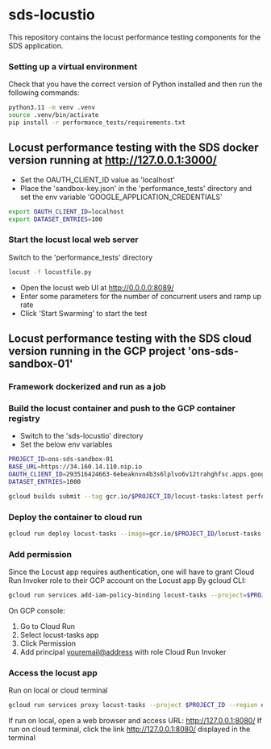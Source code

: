 # sds-locustio

This repository contains the locust performance testing components for the SDS application.

### Setting up a virtual environment

Check that you have the correct version of Python installed and then run the following commands:

```bash
python3.11 -m venv .venv
source .venv/bin/activate
pip install -r performance_tests/requirements.txt
```

## Locust performance testing with the SDS docker version running at http://127.0.0.1:3000/

- Set the OAUTH_CLIENT_ID value as 'localhost'
- Place the 'sandbox-key.json' in the 'performance_tests' directory and set the env variable 'GOOGLE_APPLICATION_CREDENTIALS'

```bash
export OAUTH_CLIENT_ID=localhost
export DATASET_ENTRIES=100
```

### Start the locust local web server

Switch to the 'performance_tests' directory

```bash
locust -f locustfile.py
```

- Open the locust web UI at http://0.0.0.0:8089/
- Enter some parameters for the number of concurrent users and ramp up rate
- Click 'Start Swarming' to start the test

## Locust performance testing with the SDS cloud version running in the GCP project 'ons-sds-sandbox-01'

### Framework dockerized and run as a job

### Build the locust container and push to the GCP container registry

- Switch to the 'sds-locustio' directory
- Set the below env variables

```bash
PROJECT_ID=ons-sds-sandbox-01
BASE_URL=https://34.160.14.110.nip.io
OAUTH_CLIENT_ID=293516424663-6ebeaknvn4b3s6lplvo6v12trahghfsc.apps.googleusercontent.com
DATASET_ENTRIES=1000
```

```bash
gcloud builds submit --tag gcr.io/$PROJECT_ID/locust-tasks:latest performance_tests/
```

### Deploy the container to cloud run

```bash
gcloud run deploy locust-tasks --image=gcr.io/$PROJECT_ID/locust-tasks:latest --set-env-vars=PROJECT_ID=$PROJECT_ID,BASE_URL=$BASE_URL,OAUTH_CLIENT_ID=$OAUTH_CLIENT_ID,DATASET_ENTRIES=$DATASET_ENTRIES --region=europe-west2 --port=8089 --service-account=$PROJECT_ID@appspot.gserviceaccount.com --no-allow-unauthenticated
```

### Add permission
Since the Locust app requires authentication, one will have to grant Cloud Run Invoker role to their GCP account on the Locust app
By gcloud CLI:

```bash
gcloud run services add-iam-policy-binding locust-tasks --project=$PROJECT_ID --member='user:<youremail@address>' --role='roles/run.invoker' --region='europe-west2'
```

On GCP console:
1) Go to Cloud Run
2) Select locust-tasks app
3) Click Permission
4) Add principal <youremail@address> with role Cloud Run Invoker


### Access the locust app
Run on local or cloud terminal

```bash
gcloud run services proxy locust-tasks --project $PROJECT_ID --region europe-west2
```

If run on local, open a web browser and access URL: http://127.0.0.1:8080/
If run on cloud terminal, click the link http://127.0.0.1:8080/ displayed in the terminal
